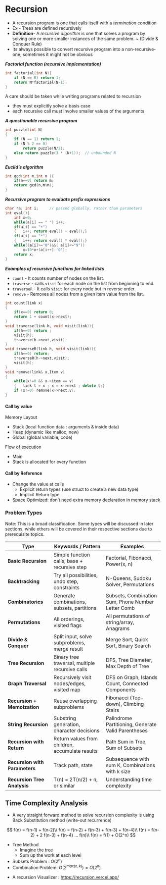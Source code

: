 # Recursion

* A recursion program is one that calls itself with a *termination* condition
* Ex - Trees are defined recursively
* **Definition-** A *recursive algorithm* is one that solves a program by solving one or more smaller instances of the same problem. ~ (Divide & Conquer Rule)
* Its always possible to convert recursive program into a non-recursive-one, sometimes it might not be obvious

***Factorial function (recursive implementation)***

````c++
int factorial(int N){
    if (N == 0) return 1;
    return N*factorial(N-1);
}
````

A care should be taken while writing programs related to recursion

* they must explicitly solve a basis case
* each recursive call must involve smaller values of the arguments

***A questionable recursive program***

````c++
int puzzle(int N)
{
    if (N == 1) return 1;
    if (N % 2 == 0)
        return puzzle(N/2);
    else return puzzle(3 * (N+1));	// unbounded N
}
````

***Euclid’s algorithm***

````c++
int gcd(int m,int n ){
    if(n==0) return m;
    return gcd(n,m%n);
}
````

***Recursive program to evaluate prefix expressions***

````c++
char *a; int i;		// passed globally, rather than parameters
int eval(){
    int x=0;
    while(a[i] == " ") i++;
    if(a[i] == "+")
    {	i++; return eval() + eval();}
    if(a[i] == "*")
    {	i++; return eval() * eval();}
    while((a[i]>="0")&&( a[i]<="9"))
        x=10*x+(a[i++]-'0');
    return x;
}
````

***Examples of recursive functions for linked lists***

- `count` - It counts number of nodes on the list.
- `traverse` - calls `visit` for each node on the list from beginning to end.
- `traverseR` - It calls `visit` for every node but in reverse order.
- `remove` - Removes all nodes from a given item value from the list.

````c++
int count(link x)
{
    if(x==0) return 0;
    return 1 + count(x->next);
}
void traverse(link h, void visit(link)){
    if(h==0) return ;
    visit(h);
    traverse(h->next,visit);
}
void traverseR(link h, void visit(link)){
    if(h==0) return;
    traverseR(h->next,visit);
    visit(h);
}
void remove(link& x,Item v)
{
    while(x!=0 && x->item == v)
    {	link t = x ; x = x->next ; delete t;}
    if (x!=0) remove(x->next,v);
}
````

#### Call by value

Memory Layout

* Stack (local function data : arguments & inside data)
* Heap (dynamic like malloc, new)
* Global (global variable, code)

Flow of execution

* Main
* Stack is allocated for every function

#### Call by Reference

* Change the value at calls
    * Explicit return types (use struct to create a new data type)
    * Implicit Return type
* Space Optimized: don’t need extra memory declaration in memory stack

### Problem Types

Note: This is a broad classification. Some types will be discussed in later sections, while others will be covered in their respective sections due to prerequisite topics.

| **Type**                      | **Keywords / Pattern**                          | **Examples**                                        |
| ----------------------------- | ----------------------------------------------- | --------------------------------------------------- |
| **Basic Recursion**           | Simple function calls, base + recursive step    | Factorial, Fibonacci, Power(x, n)                   |
| **Backtracking**              | Try all possibilities, undo step, constraints   | N-Queens, Sudoku Solver, Permutations               |
| **Combinatorics**             | Generate combinations, subsets, partitions      | Subsets, Combination Sum, Phone Number Letter Comb  |
| **Permutations**              | All orderings, visited flags                    | All permutations of string/array, Anagrams          |
| **Divide & Conquer**          | Split input, solve subproblems, merge result    | Merge Sort, Quick Sort, Binary Search               |
| **Tree Recursion**            | Binary tree traversal, multiple recursive calls | DFS, Tree Diameter, Max Depth of Tree               |
| **Graph Traversal**           | Recursively visit nodes/edges, visited map      | DFS on Graph, Islands Count, Connected Components   |
| **Recursion + Memoization**   | Reuse overlapping subproblems                   | Fibonacci (Top-down), Climbing Stairs               |
| **String Recursion**          | Substring generation, character decisions       | Palindrome Partitioning, Generate Valid Parentheses |
| **Recursion with Return**     | Return values from children, accumulate results | Path Sum in Tree, Sum of Subsets                    |
| **Recursion with Parameters** | Track path, state                               | Subsequence with sum K, Combinations with k size    |
| **Recursion Tree Analysis**   | T(n) = 2T(n/2) + n, or similar                  | Understanding time complexity                       |

## Time Complexity Analysis

* A very straight forward method to solve recursion complexity is using Back Substitution method (write-out recurrence)

$$
f(n) = f(n-1) + f(n-2)\\
f(n) = f(n-2) + f(n-3) + f(n-3) + f(n-4)\\
f(n) = f(n-2) + 2 f(n-3) + f(n-4) ... f(n)\\
f(n) = f(1) + O(2^n)
$$

* Tree Method
    * Imagine the tree
    * Sum up the work at each level
* Subsets Problem : $O(2^n)$
* Combination Problem: $O(2^{max(n, k)}) = O(2^n)$

- A recursion Visualizer : https://recursion.vercel.app/
